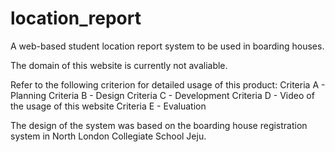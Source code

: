 # location_report
A web-based student location report system to be used in boarding houses.

The domain of this website is currently not avaliable.

Refer to the following criterion for detailed usage of this product:
  Criteria A - Planning
  Criteria B - Design
  Criteria C - Development
  Criteria D - Video of the usage of this website
  Criteria E - Evaluation
  
The design of the system was based on the boarding house registration system in North London Collegiate School Jeju.
